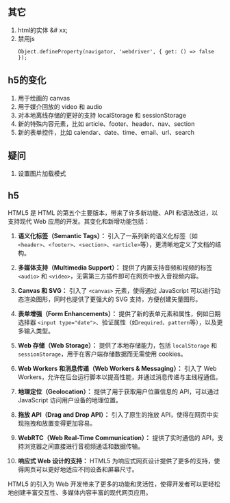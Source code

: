 ## 其它
1. html的实体 &# xx;
2. 禁用js
    ```
    Object.defineProperty(navigator, 'webdriver', { get: () => false });
    ```
## h5的变化
1. 用于绘画的 canvas
2. 用于媒介回放的 video 和 audio
3. 对本地离线存储的更好的支持 localStorage 和 sessionStorage
4. 新的特殊内容元素，比如 article、footer、header、nav、section
5. 新的表单控件，比如 calendar、date、time、email、url、search

## 疑问
1. 设置图片加载模式

## h5
HTML5 是 HTML 的第五个主要版本，带来了许多新功能、API 和语法改进，以支持现代 Web 应用的开发。其变化和新增功能包括：

1. **语义化标签（Semantic Tags）：** 引入了一系列新的语义化标签（如`<header>`、`<footer>`、`<section>`、`<article>`等），更清晰地定义了文档的结构。

2. **多媒体支持（Multimedia Support）：** 提供了内置支持音频和视频的标签 `<audio>` 和 `<video>`，无需第三方插件即可在网页中嵌入音视频内容。

3. **Canvas 和 SVG：** 引入了 `<canvas>` 元素，使得通过 JavaScript 可以进行动态渲染图形，同时也提供了更强大的 SVG 支持，方便创建矢量图形。

4. **表单增强（Form Enhancements）：** 提供了新的表单元素和属性，例如日期选择器 `<input type="date">`、验证属性（如`required`、`pattern`等），以及更多输入类型。

5. **Web 存储（Web Storage）：** 提供了本地存储能力，包括 `localStorage` 和 `sessionStorage`，用于在客户端存储数据而无需使用 cookies。

6. **Web Workers 和消息传递（Web Workers & Messaging）：** 引入了 Web Workers，允许在后台运行脚本以提高性能，并通过消息传递与主线程通信。

7. **地理定位（Geolocation）：** 提供了用于获取用户位置信息的 API，可以通过 JavaScript 访问用户设备的地理位置。

8. **拖放 API（Drag and Drop API）：** 引入了原生的拖放 API，使得在网页中实现拖拽和放置变得更加容易。

9. **WebRTC（Web Real-Time Communication）：** 提供了实时通信的 API，支持浏览器之间直接进行音视频通话和数据传输。

10. **响应式 Web 设计的支持：** HTML5 为响应式网页设计提供了更多的支持，使得网页可以更好地适应不同设备和屏幕尺寸。

HTML5 的引入为 Web 开发带来了更多的功能和灵活性，使得开发者可以更轻松地创建丰富交互性、多媒体内容丰富的现代网页应用。